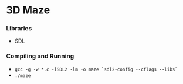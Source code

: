 # 3D Maze

### Libraries
- SDL

### Compiling and Running
- ``gcc -g -w *.c -lSDL2 -lm -o maze `sdl2-config --cflags --libs` ``
- `./maze`